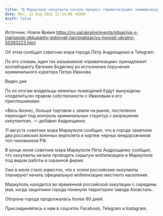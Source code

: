 ```yaml
---
title: "В Мариуполе оккупанты начали процесс «приватизации» коммерческой недвижимости — советник мэра"
date: Mon, 15 Aug 2022 11:54:00 +0300
draft: false
---
```

Источник: Новое Время https://nv.ua/ukraine/events/situaciya-v-mariupole-okkupanty-gotovyat-nacionalizaciyu-novosti-ukrainy-50263223.html


 Об этом сообщил советник мэра города Петр Андрющенко в Telegram.

По его словам, идея так называемой «приватизации» принадлежит коллаборанту Евгению Бодягину во исполнение поручения криминального куратора Петра Иванова.

 Видео дня   

По ее итогам владельцы нежилых помещений будут вынуждены «поделиться» правом собственности с Ивановым и его приспешниками.

«Весь бизнес, больше торговли с земли на рынке, постепенно переходит под контроль криминальных структур с разрешения оккупантов», — добавил Андрющенко.

11 августа советник мэра Мариуполя сообщил, что в городе заметили два российских военных вертолета и кортеж черных внедорожников топ-чиновников РФ.

В конце июня советник мэра Мариуполя Петр Андрющенко сообщил, что оккупанты начали проводить скрытую мобилизацию в Мариуполе под видом работы в охранной фирме.

Уже в июле стало известно, что к осени российские оккупанты планируют начать официальную мобилизацию местного населения.

Мариуполь находится во временной российской оккупации с середины мая, когда защитники города покинули территорию завода Азовсталь.

Оборона города продолжалась более 80 дней.

Присоединяйтесь к нам в соцсетях Facebook, Telegram и Instagram.
